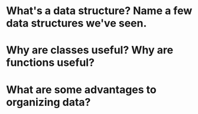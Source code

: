 # What's a data structure? Name a few data structures we've seen.

# Why are classes useful? Why are functions useful?

# What are some advantages to organizing data?